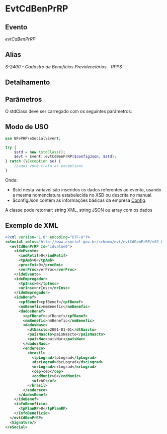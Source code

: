 # EvtCdBenPrRP

## Evento
 *evtCdBenPrRP*

## Alias
 *S-2400 - Cadastro de Benefícios Previdenciários - RPPS*


## Detalhamento



## Parâmetros
O stdClass deve ser carregado com os seguintes parâmetros:



## Modo de USO

```php
use NFePHP\eSocial\Event;

try {
    $std = new \stdClass();
    $evt = Event::evtCdBenPrRP($configJson, $std);
} catch (\Exception $e) {
    //aqui você trata as exceptions
}
```

Onde:
- $std nesta variavel são inseridos os dados referentes ao evento, usando a mesma nomenclatura estabelecida no XSD ou descrita no manual.
- $configJson contêm as informações básicas da empresa [Config](Config.md).

A classe pode retornar: string XML, string JSON ou array com os dados


## Exemplo de XML

```xml
<?xml version="1.0" encoding="UTF-8"?>
<eSocial xmlns="http://www.esocial.gov.br/schema/evt/evtCdBenPrRP/v02_02_01" xmlns:xsi="http://www.w3.org/2001/XMLSchema-instance" xsi:schemaLocation="http://www.esocial.gov.br/schema/evt/evtCdBenPrRP/v02_02_01 ../schemes/evtCdBenPrRP.xsd ">
  <evtCdBenPrRP Id="idvalue0">
    <ideEvento>
      <indRetif>0</indRetif>
      <tpAmb>0</tpAmb>
      <procEmi>0</procEmi>
      <verProc>verProc</verProc>
    </ideEvento>
    <ideEmpregador>
      <tpInsc>0</tpInsc>
      <nrInsc>nrInsc</nrInsc>
    </ideEmpregador>
    <ideBenef>
      <cpfBenef>cpfBenef</cpfBenef>
      <nmBenefic>nmBenefic</nmBenefic>
      <dadosBenef>
        <cpfBenef>cpfBenef</cpfBenef>
        <nmBenefic>nmBenefic</nmBenefic>
        <dadosNasc>
          <dtNascto>2001-01-01</dtNascto>
          <paisNascto>paisNascto</paisNascto>
          <paisNac>paisNac</paisNac>
        </dadosNasc>
        <endereco>
          <brasil>
            <tpLograd>tpLograd</tpLograd>
            <dscLograd>dscLograd</dscLograd>
            <nrLograd>nrLograd</nrLograd>
            <cep>cep</cep>
            <codMunic>0</codMunic>
            <uf>AC</uf>
          </brasil>
        </endereco>
      </dadosBenef>
    </ideBenef>
    <infoBeneficio>
      <tpPlanRP>0</tpPlanRP>
    </infoBeneficio>
  </evtCdBenPrRP>
  <Signature/>
</eSocial>

```

